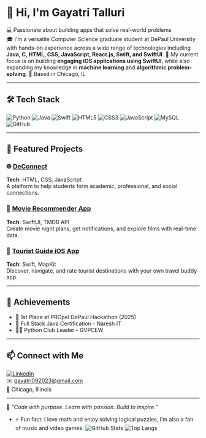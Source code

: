 # 👋 Hi, I'm Gayatri Talluri
💻 Passionate about building apps that solve real-world problems  
🎓 I'm a versatile Computer Science graduate student at DePaul University with hands-on experience across a wide range of technologies including **Java, C, HTML, CSS, JavaScript, React.js, Swift, and SwiftUI**.
🚀 My current focus is on building **engaging iOS applications using SwiftUI**, while also expanding my knowledge in **machine learning** and **algorithmic problem-solving**.
📍 Based in Chicago, IL  

---

## 🛠️ Tech Stack

![Python](https://img.shields.io/badge/Python-3776AB?style=flat&logo=python&logoColor=white)
![Java](https://img.shields.io/badge/Java-ED8B00?style=flat&logo=java&logoColor=white)
![Swift](https://img.shields.io/badge/Swift-F05138?style=flat&logo=swift&logoColor=white)
![HTML5](https://img.shields.io/badge/HTML5-E34F26?style=flat&logo=html5&logoColor=white)
![CSS3](https://img.shields.io/badge/CSS3-1572B6?style=flat&logo=css3&logoColor=white)
![JavaScript](https://img.shields.io/badge/JavaScript-F7DF1E?style=flat&logo=javascript&logoColor=black)
![MySQL](https://img.shields.io/badge/MySQL-005C84?style=flat&logo=mysql&logoColor=white)
![GitHub](https://img.shields.io/badge/GitHub-100000?style=flat&logo=github&logoColor=white)

---

## 📌 Featured Projects

### 🌐 [DeConnect](https://propelhackathon2025.vercel.app/)
**Tech**: HTML, CSS, JavaScript  
A platform to help students form academic, professional, and social connections.

### 📱 [Movie Recommender App](https://github.com/TG3-CODE/Movie-Recommender-App)
**Tech**: SwiftUI, TMDB API  
Create movie night plans, get notifications, and explore films with real-time data.

### 📱 [Tourist Guide iOS App](https://github.com/TG3-CODE/Tourist-Guide-App)
**Tech**: Swift, MapKit  
Discover, navigate, and rate tourist destinations with your own travel buddy app.

---

## 🏅 Achievements
- 🥇 1st Place at PROpel DePaul Hackathon (2025)
- 📜 Full Stack Java Certification - Naresh IT
- 👩‍🏫 Python Club Leader - GVPCEW

---

## 📫 Connect with Me

[![LinkedIn](https://img.shields.io/badge/LinkedIn-0077B5?style=flat&logo=linkedin&logoColor=white)](https://www.linkedin.com/in/gayatri-talluri-03tsvg925)  
✉️ gayatri092023@gmail.com  
📍 Chicago, Illinois

---

🌟 *“Code with purpose. Learn with passion. Build to inspire.”*

- ⚡ Fun fact: I love math and enjoy solving logical puzzles, I’m also a fan of music and video games.
![GitHub Stats](https://github-readme-stats.vercel.app/api?username=TG3-CODE&show_icons=true&theme=tokyonight)
![Top Langs](https://github-readme-stats.vercel.app/api/top-langs/?username=TG3-CODE&layout=compact&theme=tokyonight)

